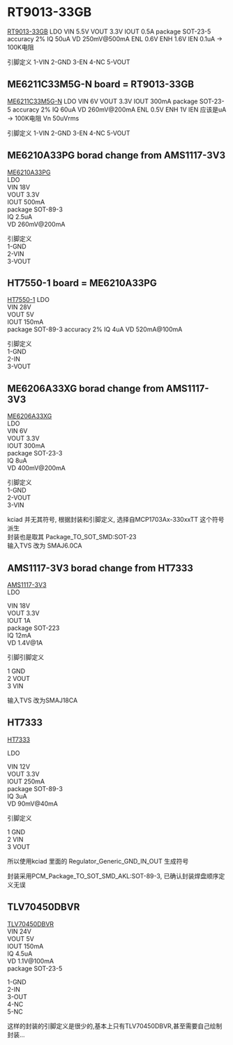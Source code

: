 # RT9013-33GB

[RT9013-33GB](https://www.jlc-smt.com/lcsc/detail?componentCode=C47773)
LDO
VIN 5.5V
VOUT 3.3V
IOUT 0.5A
package SOT-23-5
accuracy 2%
IQ 50uA
VD 250mV@500mA
ENL 0.6V
ENH 1.6V
IEN 0.1uA -> 100K电阻

引脚定义
1-VIN
2-GND
3-EN
4-NC
5-VOUT

## ME6211C33M5G-N board = RT9013-33GB

[ME6211C33M5G-N](https://www.jlc-smt.com/lcsc/detail?componentCode=C82942)
LDO
VIN 6V
VOUT 3.3V
IOUT 300mA
package SOT-23-5
accuracy 2%
IQ 60uA
VD 260mV@200mA
ENL 0.5V
ENH 1V
IEN 应该是uA -> 100K电阻
Vn 50uVrms

引脚定义
1-VIN
2-GND
3-EN
4-NC
5-VOUT

## ME6210A33PG borad change from AMS1117-3V3

[ME6210A33PG](https://www.jlc-smt.com/lcsc/detail?componentCode=C85233)  
LDO  
VIN 18V  
VOUT 3.3V  
IOUT 500mA  
package SOT-89-3  
IQ 2.5uA  
VD 260mV@200mA  

引脚定义  
1-GND  
2-VIN  
3-VOUT  

## HT7550-1 board = ME6210A33PG  

[HT7550-1](https://www.jlc-smt.com/lcsc/detail?componentCode=C5346140)
LDO  
VIN 28V  
VOUT 5V  
IOUT 150mA  
package SOT-89-3
accuracy 2%
IQ 4uA
VD 520mA@100mA  

引脚定义  
1-GND  
2-IN  
3-VOUT  

## ME6206A33XG  borad change from AMS1117-3V3
  
[ME6206A33XG](https://www.jlc-smt.com/lcsc/detail?componentCode=C161345)  
LDO  
VIN 6V  
VOUT 3.3V  
IOUT 300mA  
package SOT-23-3  
IQ 8uA  
VD 400mV@200mA  

引脚定义  
1-GND  
2-VOUT  
3-VIN  

kciad 并无其符号, 根据封装和引脚定义, 选择自MCP1703Ax-330xxTT 这个符号派生  
封装也是取其 Package_TO_SOT_SMD:SOT-23  
输入TVS 改为 SMAJ6.0CA  

## AMS1117-3V3  borad change from HT7333
  
[AMS1117-3V3](https://www.jlc-smt.com/lcsc/detail?componentCode=C5120765)  
LDO  
  
VIN 18V  
VOUT 3.3V  
IOUT 1A  
package SOT-223  
IQ 12mA  
VD 1.4V@1A  
  
引脚引脚定义  
  
1 GND  
2 VOUT  
3 VIN  

输入TVS 改为SMAJ18CA
  
## HT7333  
  
[HT7333](https://item.szlcsc.com/323851.html?fromZone=s_s__%2522HT7333%2522&spm=sc.gb.xh2.zy.n___sc.hm.hd.ss&lcsc_vid=EwQKBQVXRFYIBQVTR1JbVFcAFgRYUl0AFFNZVAEARVQxVlNSQVZWVVFfRVBZXzsOAxUeFF5JWBYZEEoEHg8JSQcJGk4%3D)  
  
LDO  
  
VIN 12V  
VOUT 3.3V  
IOUT 250mA  
package SOT-89-3  
IQ 3uA  
VD 90mV@40mA  
  
引脚定义  
  
1 GND  
2 VIN  
3 VOUT  
  
所以使用kciad 里面的 Regulator_Generic_GND_IN_OUT 生成符号  
  
封装采用PCM_Package_TO_SOT_SMD_AKL:SOT-89-3, 已确认封装焊盘顺序定义无误  
  
## TLV70450DBVR  
  
[TLV70450DBVR](https://www.jlc-smt.com/lcsc/detail?componentCode=C91672)  
VIN 24V  
VOUT 5V  
IOUT 150mA  
IQ 4.5uA  
VD 1.1V@100mA  
package SOT-23-5  
  
1-GND  
2-IN  
3-OUT  
4-NC  
5-NC  
  
这样的封装的引脚定义是很少的,基本上只有TLV70450DBVR,甚至需要自己绘制封装...  
